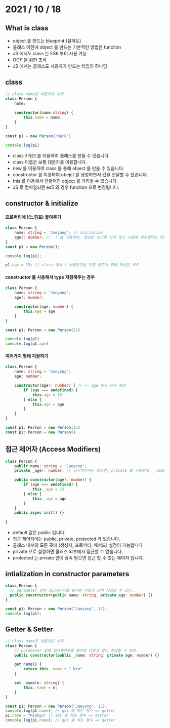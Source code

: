 # 2021 / 10 / 18

## What is class
* object 를 만드는 blueprint (설계도)
* 클래스 이전에 object 를 만드는 기본적인 방법은 function
* JS 에서도 class 는 ES6 부터 사용 가능
* OOP 을 위한 초석
* JS 에서는 클래스도 사용자가 만드는 타입의 하나임
## class 
```ts
// class name은 대문자로 시작 
class Person {
    name; 
    
    constructor(name:string) {
        this.name = name;
    }
} 

const p1 = new Person('Mark')

console.log(p1)
```
* class 키워드를 이용하여 클래스를 만들 수 있습니다.
* class 이름은 보통 대문자를 이용합니다.
* new 를 이용하여 class 를 통해 object 를 만들 수 있습니다.
* constructor 를 이용하여 obejct 를 생성하면서 값을 전달할 수 있습니다.
* this 를 이용해서 만들어진 object 를 가리킬 수 있습니다.
* JS 로 컴파일되면 es5 의 경우 function 으로 변경됩니다.
## constructor & initialize
#### 프로퍼티에 !(느낌표) 붙여주기 
```ts
class Person {
    name: string = 'Jaeyong'; // initialize
    age!: number; //  ! 를 사용하면, 일단은 초기화 하지 않고 나중에 해주겠다는 의미
}
const p1 = new Person();

console.log(p1);

p1.age = 15; // class 에서 ! 사용한것을 지정 해주기 위해 작성된 코드
```
#### constructor 를 사용해서 type 지정해주는 경우
```ts
class Person {
    name: string = 'Jaeyong';
    age!: number; 

    constructor(age: number) {
        this.age = age
    }
} 

const p1: Person = new Person(15)

console.log(p1)
console.log(p1.age)
```
#### 여러가지 형태 지원하기
```ts
class Person {
    name: string = 'Jaeyong';
    age: number; 

    constructor(age?: number) { // <- age 인자 유무 확인
        if (age === undefined) {
            this.age = 15
        } else {
            this.age = age
        }
    }
} 

const p1: Person = new Person(15)
const p2: Person = new Person()
```
## 접근 제어자 (Access Modifiers)
```ts
class Person {
    public name: string = 'Jaeyong';
    private _age!: number; // 공식적이지는 않지만, private 을 사용할때 _ underbar 를 사용

    public constructor(age?: number) {
        if (age === undefined) {
            this._age = 15
        } else {
            this._age = age
        }
    }
    public async init() {}
    
} 
```
* default 값은 public 입니다.
* 접근 제어자에는 public, private, protected 가 있습니다.
* 클래스 내부의 모든 곳에 (생성자, 프로퍼티, 매서드) 설정이 가능합니다
* private 으로 설정하면 클래스 외부에서 접근할 수 없습니다.
* protected 는 private 인데 상속 받으면 접근 할 수 있는 제어자 입니다.
## intialization in constructor parameters
```ts
class Person {
  // parameter 앞에 접근제어자를 붙이면 다음과 같이 작성할 수 있다.
  public constructor(public name: string, private age: number) {}
}

const p1: Person = new Person("Jaeyong", 15);
console.log(p1);
```
##  Getter & Setter
```ts
// class name은 대문자로 시작 
class Person {
    // parameter 앞에 접근제어자를 붙이면 다음과 같이 작성할 수 있다.
    public constructor(public _name: string, private age: number) {}

    get name() {
        return this._name + " Kim"
    }

    set  name(n: string) {
        this._name = n;
    }
}

const p1: Person = new Person("Jaeyong", 15);
console.log(p1.name); // get 을 하는 함수 => getter
p1.name = "Minkyu" // set 을 하는 함수 => setter
console.log(p1.name); // get 을 하는 함수 => getter
```
